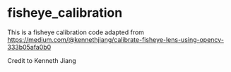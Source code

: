# fisheye_calibration

This is a fisheye calibration code adapted from https://medium.com/@kennethjiang/calibrate-fisheye-lens-using-opencv-333b05afa0b0

Credit to Kenneth Jiang
